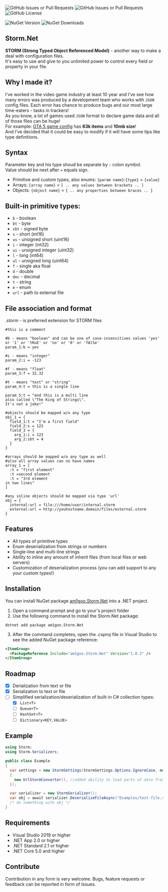 ![GitHub Issues or Pull Requests](https://img.shields.io/github/issues/am1goo/Storm.Net)
![GitHub Issues or Pull Requests](https://img.shields.io/github/issues-pr/am1goo/Storm.Net)
![GitHub License](https://img.shields.io/github/license/am1goo/Storm.Net)

![NuGet Version](https://img.shields.io/nuget/v/am1goo.Storm.Net)
![NuGet Downloads](https://img.shields.io/nuget/dt/am1goo.Storm.Net)

## Storm.Net
**STORM (Strong Typed Object Referenced Model)** - another way to make a deal with configuration files. \
It's easy to use and give to you unlimited power to control every field or property in your file.

## Why I made it?
I've worked in the video game industry at least 10 year and I've see how many errors was produced by a development team who works with `JSON` config files. Each error has chance to produce bugs and our most large time-eaters - tasks in trackers! \
As you know, a lot of games used `JSON` format to declare game data and all of those files can be huge! \
For example: [GTA 5 game config](https://nee.lv/2021/02/28/How-I-cut-GTA-Online-loading-times-by-70/) has **63k items** and **10mb size**! \
And I've decided that it could be easy to modify if it will have some tips like type definitions.

## Syntax
Parameter key and his type shoud be separate by `:` colon symbol. \
Value should be next after `=` equals sign.

- Primitive and custom types, also enums: `{param name}`:`{type}` = `{value}`
- Arrays: `{array name}` = `[ .. any values between brackets .. ]`
- Objects: `{object name}` = `{ .. any properties between braces .. }`

## Built-in primitive types:
- `b` - boolean
- `bt` - byte
- `sbt` - signed byte
- `s` - short (int16)
- `us` - unsigned short (uint16)
- `i` - integer (int32)
- `ui` - unsigned integer (uint32)
- `l` - long (int64)
- `ul` - unsigned long (uint64)
- `f` - single aka float
- `d` - double
- `dec` - decimal
- `t` - string
- `e` - enum
- `url` - path to external file

## File association and format
*.storm* - is preferred extension for STORM files

```storm
#this is a comment

#b - means "boolean" and can be one of case-insensitives values 'yes' or '1' or 'tRuE' or 'no' or '0' or 'fAlSe'
param_1:b = yes

#i - means "integer"
param_2:i = -123

#f - means "float"
param_3:f = 32.32

#t - means "text" or "string"
param_4:t = this is a single line

param_5:t = "and this is a multi line
also called \"The King of Strings\".
It's not a joke!"

#objects should be mapped w/o any type
obj_1 = {
  field_1:t = "I'm a first field"
  field_2:s = 123
  field_3 = {
    arg_1:i = 123
    arg_2:sbt = 4
  }
}

#arrays should be mapped w/o any type as well
#also all array values can no have names
array_1 = [
  :t = "first element"
  :t =second element
  :t = "3rd element
in two lines"
]

#any inline objects should be mapped via type 'url'
obj = {
  internal:url = file:///home/user/internal.storm
  external:url = http://youhostname.domain/files/external.storm
}
```

## Features
- All types of primitive types
- Enum deserialization from strings or numbers
- Single-line and multi-line strings
- Ability to inline any amount of inherit files (from local files or web servers)
- Customization of deserialization process (you can add support to any your custom types!)

## Installation
You can install NuGet package [am1goo.Storm.Net](https://www.nuget.org/packages/am1goo.Storm.Net/) into a .NET project.
1. Open a command prompt and go to your's project folder
2. Use the following command to install the Storm.Net package:
```dotnetcli
dotnet add package am1goo.Storm.Net
```
3. After the command completes, open the *.csproj* file in Visual Studio to see the added NuGet package reference:
```xml
<ItemGroup>
  <PackageReference Include="am1goo.Storm.Net" Version="1.0.3" />
</ItemGroup>
```

## Roadmap
- [X] Derialization from text or file
- [X] Serialization to text or file
- [ ] Simplified serialization/deserialization of built-in C# collection types:
  - [X] `List<T>`
  - [ ] `Queue<T>`
  - [ ] `HashSet<T>`
  - [ ] `Dictionary<KEY,VALUE>`
    
## Example
```csharp
using Storm;
using Storm.Serializers;

public class Example
{
  var settings = new StormSettings(StormSettings.Options.IgnoreCase, new List<IStormConverter>
  {
    new UrlStormConverter(), //added ability to load parts of data from other files
  });

  var serializer = new StormSerializer();
  var obj = await serializer.DeserializeFileAsync("Examples/test-file.storm", settings);
  /* do something with obj */
}
```

## Requirements
- Visual Studio 2019 or higher
- .NET App 2.0 or higher
- .NET Standard 2.1 or higher
- .NET Core 5.0 and higher

## Contribute
Contribution in any form is very welcome. Bugs, feature requests or feedback can be reported in form of Issues.
